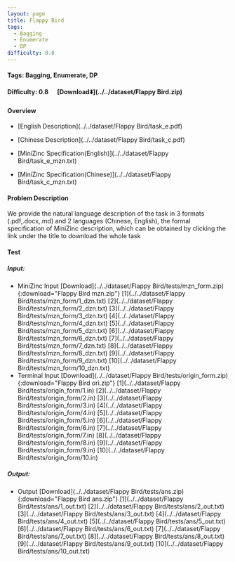```yaml
---
layout: page
title: Flappy Bird
tags:
  - Bagging
  - Enumerate
  - DP
difficulty: 0.8
---
```


#### Tags: Bagging, Enumerate, DP
#### Difficulty: 0.8 &nbsp;&nbsp;&nbsp;&nbsp; [Download⬇️](../../dataset/Flappy Bird.zip)
#### Overview
- [English Description](../../dataset/Flappy Bird/task_e.pdf)
- [Chinese Description](../../dataset/Flappy Bird/task_c.pdf)
- [MiniZinc Specification(English)](../../dataset/Flappy Bird/task_e_mzn.txt)

- [MiniZinc Specification(Chinese)](../../dataset/Flappy Bird/task_c_mzn.txt)

#### Problem Description
We provide the natural language description of the task in 3 formats (.pdf,.docx,.md) and 2 languages (Chinese, English), the formal specification of MiniZinc description, which can be obtained by clicking the link under the title to download the whole task
#### Test
##### Input:
- MiniZinc Input [Download](../../dataset/Flappy Bird/tests/mzn_form.zip){:download="Flappy Bird mzn.zip"} [1](../../dataset/Flappy Bird/tests/mzn_form/1_dzn.txt) [2](../../dataset/Flappy Bird/tests/mzn_form/2_dzn.txt) [3](../../dataset/Flappy Bird/tests/mzn_form/3_dzn.txt) [4](../../dataset/Flappy Bird/tests/mzn_form/4_dzn.txt) [5](../../dataset/Flappy Bird/tests/mzn_form/5_dzn.txt) [6](../../dataset/Flappy Bird/tests/mzn_form/6_dzn.txt) [7](../../dataset/Flappy Bird/tests/mzn_form/7_dzn.txt) [8](../../dataset/Flappy Bird/tests/mzn_form/8_dzn.txt) [9](../../dataset/Flappy Bird/tests/mzn_form/9_dzn.txt) [10](../../dataset/Flappy Bird/tests/mzn_form/10_dzn.txt) 
- Terminal Input [Download](../../dataset/Flappy Bird/tests/origin_form.zip){:download="Flappy Bird ori.zip"} [1](../../dataset/Flappy Bird/tests/origin_form/1.in) [2](../../dataset/Flappy Bird/tests/origin_form/2.in) [3](../../dataset/Flappy Bird/tests/origin_form/3.in) [4](../../dataset/Flappy Bird/tests/origin_form/4.in) [5](../../dataset/Flappy Bird/tests/origin_form/5.in) [6](../../dataset/Flappy Bird/tests/origin_form/6.in) [7](../../dataset/Flappy Bird/tests/origin_form/7.in) [8](../../dataset/Flappy Bird/tests/origin_form/8.in) [9](../../dataset/Flappy Bird/tests/origin_form/9.in) [10](../../dataset/Flappy Bird/tests/origin_form/10.in) 

##### Output:
- Output [Download](../../dataset/Flappy Bird/tests/ans.zip){:download="Flappy Bird ans.zip"} [1](../../dataset/Flappy Bird/tests/ans/1_out.txt) [2](../../dataset/Flappy Bird/tests/ans/2_out.txt) [3](../../dataset/Flappy Bird/tests/ans/3_out.txt) [4](../../dataset/Flappy Bird/tests/ans/4_out.txt) [5](../../dataset/Flappy Bird/tests/ans/5_out.txt) [6](../../dataset/Flappy Bird/tests/ans/6_out.txt) [7](../../dataset/Flappy Bird/tests/ans/7_out.txt) [8](../../dataset/Flappy Bird/tests/ans/8_out.txt) [9](../../dataset/Flappy Bird/tests/ans/9_out.txt) [10](../../dataset/Flappy Bird/tests/ans/10_out.txt) 

